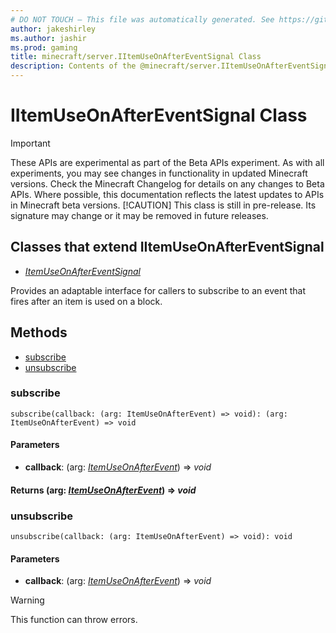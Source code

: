 ```yaml
---
# DO NOT TOUCH — This file was automatically generated. See https://github.com/mojang/minecraftapidocsgenerator to modify descriptions, examples, etc.
author: jakeshirley
ms.author: jashir
ms.prod: gaming
title: minecraft/server.IItemUseOnAfterEventSignal Class
description: Contents of the @minecraft/server.IItemUseOnAfterEventSignal class.
---
```

# IItemUseOnAfterEventSignal Class
>[!IMPORTANT]
>These APIs are experimental as part of the Beta APIs experiment. As with all experiments, you may see changes in functionality in updated Minecraft versions. Check the Minecraft Changelog for details on any changes to Beta APIs. Where possible, this documentation reflects the latest updates to APIs in Minecraft beta versions.
> [!CAUTION]
> This class is still in pre-release.  Its signature may change or it may be removed in future releases.

## Classes that extend IItemUseOnAfterEventSignal
- [*ItemUseOnAfterEventSignal*](ItemUseOnAfterEventSignal.md)

Provides an adaptable interface for callers to subscribe to an event that fires after an item is used on a block.

## Methods
- [subscribe](#subscribe)
- [unsubscribe](#unsubscribe)

### **subscribe**
`
subscribe(callback: (arg: ItemUseOnAfterEvent) => void): (arg: ItemUseOnAfterEvent) => void
`

#### **Parameters**
- **callback**: (arg: [*ItemUseOnAfterEvent*](ItemUseOnAfterEvent.md)) => *void*

#### **Returns** (arg: [*ItemUseOnAfterEvent*](ItemUseOnAfterEvent.md)) => *void*

### **unsubscribe**
`
unsubscribe(callback: (arg: ItemUseOnAfterEvent) => void): void
`

#### **Parameters**
- **callback**: (arg: [*ItemUseOnAfterEvent*](ItemUseOnAfterEvent.md)) => *void*

> [!WARNING]
> This function can throw errors.
